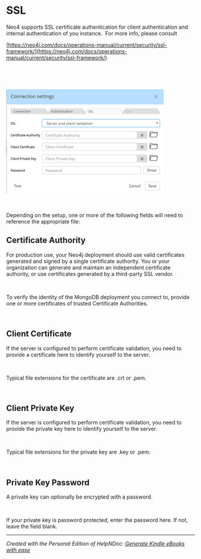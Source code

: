 # SSL

Neo4 supports SSL certificate authentication for client authentication and internal authentication of you instance.&nbsp; For more info, please consult&nbsp;

[https://neo4j.com/docs/operations-manual/current/security/ssl-framework/](<https://neo4j.com/docs/operations-manual/current/security/ssl-framework/>)

&nbsp;

&nbsp;

![Image](<lib/MongoDB%20connection%20SSL.png>)

&nbsp;

Depending on the setup, one or more of the following fields will need to reference the appropriate file:

## Certificate Authority ##

For production use, your Neo4j deployment should use valid certificates generated and signed by a single certificate authority. You or your organization can generate and maintain an independent certificate authority, or use certificates generated by a third-party SSL vendor.

&nbsp;

To verify the identity of the MongoDB deployment you connect to, provide one or more certificates of trusted Certificate Authorities.

&nbsp;

## Client Certificate ##

If the server is configured to perform certificate validation, you need to provide a certificate here to identify yourself to the server.

&nbsp;

Typical file extensions for the certificate are .crt or .pem.

&nbsp;

## Client Private Key ##

If the server is configured to perform certificate validation, you need to provide the private key here to identify yourself to the server.

&nbsp;

Typical file extensions for the private key are .key or .pem.

&nbsp;

## Private Key Password ##

A private key can optionally be encrypted with a password.

&nbsp;

If your private key is password protected, enter the password here. If not, leave the field blank.


***
_Created with the Personal Edition of HelpNDoc: [Generate Kindle eBooks with ease](<https://www.helpndoc.com/feature-tour/create-ebooks-for-amazon-kindle>)_
